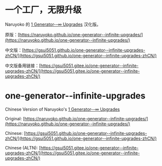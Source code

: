 # 一个工厂，无限升级
Naruyoko 的 [1 Generator--∞ Upgrades](https://naruyoko.github.io/one-generator--infinite-upgrades/) 汉化版。

原版：[https://naruyoko.github.io/one-generator--infinite-upgrades/](https://naruyoko.github.io/one-generator--infinite-upgrades/)

中文版：[https://gsui5051.github.io/one-generator--infinite-upgrades-zhCN/](https://gsui5051.github.io/one-generator--infinite-upgrades-zhCN/)

中文版备用链接：[https://gsui5051.gitee.io/one-generator--infinite-upgrades-zhCN/](https://gsui5051.gitee.io/one-generator--infinite-upgrades-zhCN/)

# one-generator--infinite-upgrades
Chinese Version of Naruyoko's [1 Generator--∞ Upgrades](https://naruyoko.github.io/one-generator--infinite-upgrades/)

Original: [https://naruyoko.github.io/one-generator--infinite-upgrades/](https://naruyoko.github.io/one-generator--infinite-upgrades/)

Chinese: [https://gsui5051.github.io/one-generator--infinite-upgrades-zhCN/](https://gsui5051.github.io/one-generator--infinite-upgrades-zhCN/)

Chinese (ALTN): [https://gsui5051.gitee.io/one-generator--infinite-upgrades-zhCN/](https://gsui5051.gitee.io/one-generator--infinite-upgrades-zhCN/)
